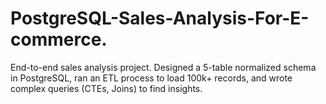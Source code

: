 # PostgreSQL-Sales-Analysis-For-E-commerce.
End-to-end sales analysis project. Designed a 5-table normalized schema in PostgreSQL, ran an ETL process to load 100k+ records, and wrote complex queries (CTEs, Joins) to find insights.
